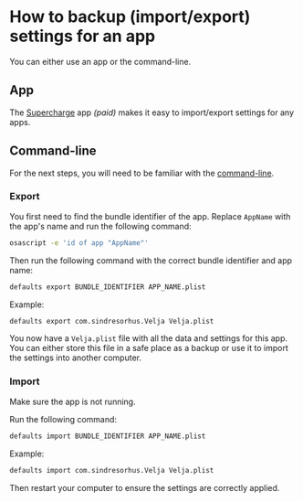 # How to backup (import/export) settings for an app

You can either use an app or the command-line.

## App

The [Supercharge](https://sindresorhus.com/supercharge) app *(paid)* makes it easy to import/export settings for any apps.

## Command-line

For the next steps, you will need to be familiar with the [command-line](https://macpaw.com/how-to/use-terminal-on-mac).

### Export

You first need to find the bundle identifier of the app. Replace `AppName` with the app's name and run the following command:

```sh
osascript -e 'id of app "AppName"'
```

Then run the following command with the correct bundle identifier and app name:

```sh
defaults export BUNDLE_IDENTIFIER APP_NAME.plist
```

Example:

```sh
defaults export com.sindresorhus.Velja Velja.plist
```

You now have a `Velja.plist` file with all the data and settings for this app. You can either store this file in a safe place as a backup or use it to import the settings into another computer.

### Import

Make sure the app is not running.

Run the following command:

```sh
defaults import BUNDLE_IDENTIFIER APP_NAME.plist
```

Example:

```sh
defaults import com.sindresorhus.Velja Velja.plist
```

Then restart your computer to ensure the settings are correctly applied.
